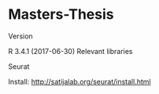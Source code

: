 # Masters-Thesis

Version

R 3.4.1 (2017-06-30)
Relevant libraries

Seurat

Install: http://satijalab.org/seurat/install.html
